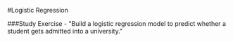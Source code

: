 #Logistic Regression

###Study Exercise - "Build a logistic regression model to predict whether a student gets admitted into a university."
